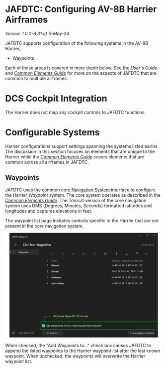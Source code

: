 # JAFDTC: Configuring AV-8B Harrier Airframes

*Version 1.0.0-B.31 of 5-May-24*

JAFDTC supports configuration of the following systems in the AV-8B Harrier,

* Waypoints

Each of these areas is covered in more depth below. See the
[_User's Guide_](https://github.com/51st-Vfw/JAFDTC/tree/master/doc/README.md) and
[_Common Elements Guide_](https://github.com/51st-Vfw/JAFDTC/tree/master/doc/Common_Elements.md)
for more on the aspects of JAFDTC that are common to multiple airframes.

# DCS Cockpit Integration

The Harrier does not map any cockpit controls to JAFDTC functions.

# Configurable Systems

Harrier configurations support settings spanning the systems listed earlier. The discussion in
this section focuses on elements that are unique to the Harrier while the
[_Common Elements Guide_](https://github.com/51st-Vfw/JAFDTC/tree/master/doc/Common_Elements.md)
covers elements that are common across all airframes in JAFDTC.

## Waypoints

JAFDTC uses the common core
[Navigation System](https://github.com/51st-Vfw/JAFDTC/tree/master/doc/Common_Elements.md#navigation-system-editors)
interface to configure the Harrier *Waypoint* system. The core system operates as described
in the 
[_Common Elements Guide_](https://github.com/51st-Vfw/JAFDTC/tree/master/doc/Common_Elements.md).
The Tomcat version of the core navigation system uses DMS (Degrees, Minutes, Seconds) formatted
latitudes and longitudes and captures elevations in feet.

The waypoint list page includes controls specific to the Harrier that are not present in the
core navigation system.

![](images/Harrier_Sys_Waypoint.png)

When checked, the "Add Waypoints to..." check box causes JAFDTC to append the listed waypoints
to the Harrier waypoint list after the last known waypoint. When unchecked, the waypoints will
overwrite the Harrier waypoint list.